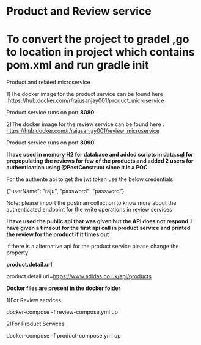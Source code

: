 # Product and Review service

# To convert the project to gradel ,go to location in project which contains pom.xml and run gradle init 


Product and related microservice

 1)The docker image for the product service can be found here :https://hub.docker.com/r/rajusanjay001/product_microservice

  Product service runs on port **8080**

2)The docker image for the review service can be found here : https://hub.docker.com/r/rajusanjay001/review_microservice

  Product service runs on port **8090**
  
 **I have used in memory H2 for database and added scripts in data.sql for prepopulating the reviews for few of the products  and added 2 users for authentication using @PostConstruct since it is a POC** 

  For the authente api to get the jwt token  use the below credentials

{"userName": "raju",
"password": "password"}
  
  
  Note: please import the postman collection to know more about the authenticated endpoint for the write operations in review services
  
  **I have used the public api that was given but the API does not respond .I have given a timeout for the first api call in product service and printed the review for the product if it times out**
  
  if there is a alternative api for the product service please change the property 
  
  **product.detail.url**
  
  product.detail.url=https://www.adidas.co.uk/api/products


**Docker files are present in the docker folder**

1)For Review services

docker-compose -f review-compose.yml up

2)For Product Services

docker-compose -f product-compose.yml up
